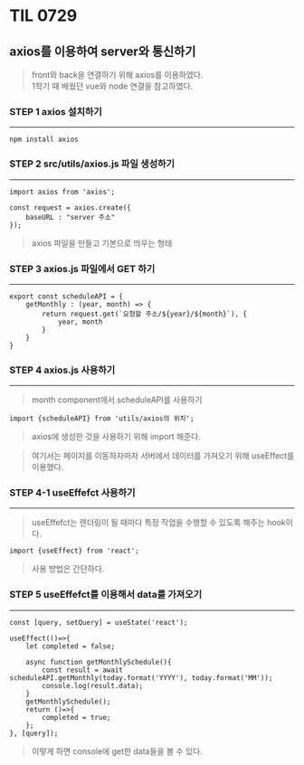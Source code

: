 # TIL 0729 

## axios를 이용하여 server와 통신하기

> front와 back을 연결하기 위해 axios를 이용하였다.  
> 1학기 때 배웠던 vue와 node 연결을 참고하였다.  

### STEP 1 axios 설치하기
----------------------------------
```
npm install axios
```

### STEP 2 src/utils/axios.js 파일 생성하기
------------------------------------
```
import axios from 'axios';

const request = axios.create({
    baseURL : "server 주소"
});
```

> axios 파일을 만들고 기본으로 띄우는 형태  

### STEP 3 axios.js 파일에서 GET 하기
-------------------------------------
```
export const scheduleAPI = {
    getMonthly : (year, month) => {
        return request.get(`요청할 주소/${year}/${month}`), {
            year, month
        }
    }
}
```

### STEP 4 axios.js 사용하기
--------------------------------------
> month component에서 scheduleAPI를 사용하기  
```
import {scheduleAPI} from 'utils/axios의 위치';
```
> axios에 생성한 것을 사용하기 위해 import 해준다.  

> 여기서는 페이지를 이동하자마자 서버에서 데이터를 가져오기 위해 useEffect를 이용했다.

### STEP 4-1 useEffefct 사용하기
---------------------------------------------
> useEffefct는 렌더링이 될 때마다 특정 작업을 수행할 수 있도록 해주는 hook이다.  
```
import {useEffect} from 'react';
```
> 사용 방법은 간단하다.  

### STEP 5 useEffefct를 이용해서 data를 가져오기
--------------------------------------------------
```
const [query, setQuery] = useState('react');

useEffect(()=>{
    let completed = false;

    async function getMonthlySchedule(){
        const result = await scheduleAPI.getMonthly(today.format('YYYY'), today.format('MM'));
        console.log(result.data);
    }
    getMonthlySchedule();
    return ()=>{
        completed = true;
    };
}, [query]);
```
> 이렇게 하면 console에 get한 data들을 볼 수 있다.  
